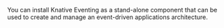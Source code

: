 <!-- Snippet used in the following topics:
- /docs/eventing/install/README.md
- /docs/install/README.md
-->
You can install Knative Eventing as a stand-alone component that can be used to create and manage an event-driven applications architecture.
<!-- TODO: better explanation / use case for just eventing vs serving and eventing -->
